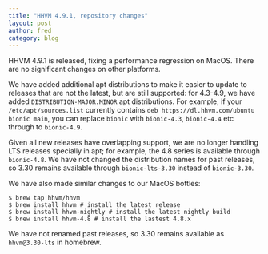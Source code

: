 ```yaml
---
title: "HHVM 4.9.1, repository changes"
layout: post
author: fred
category: blog
---
```


HHVM 4.9.1 is released, fixing a performance regression on MacOS. There are no
significant changes on other platforms.

We have added additional apt distributions to make it easier to update
to releases that are not the latest, but are still supported: for 4.3-4.9, we
have added `DISTRIBUTION-MAJOR.MINOR` apt distributions. For example, if your
`/etc/apt/sources.list` currently contains
`deb https://dl.hhvm.com/ubuntu bionic main`, you can replace `bionic` with
`bionic-4.3`, `bionic-4.4` etc through to `bionic-4.9`.

Given all new releases have overlapping support, we are no longer handling
LTS releases specially in apt; for example, the 4.8 series is available through
`bionic-4.8`. We have not changed the distribution names for past releases, so
3.30 remains available through `bionic-lts-3.30` instead of `bionic-3.30`.

We have also made similar changes to our MacOS bottles:

```
$ brew tap hhvm/hhvm
$ brew install hhvm # install the latest release
$ brew install hhvm-nightly # install the latest nightly build
$ brew install hhvm-4.8 # install the lastest 4.8.x
```

We have not renamed past releases, so 3.30 remains available as `hhvm@3.30-lts`
in homebrew.
